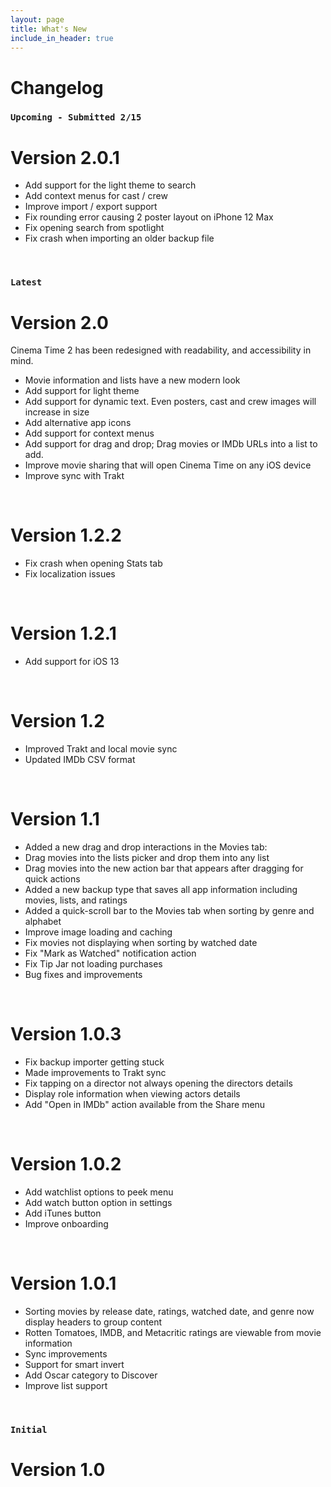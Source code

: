 ```yaml
---
layout: page
title: What's New
include_in_header: true
---
```


# Changelog

### `Upcoming - Submitted 2/15`
# **Version 2.0.1**
- Add support for the light theme to search
- Add context menus for cast / crew
- Improve import / export support
- Fix rounding error causing 2 poster layout on iPhone 12 Max
- Fix opening search from spotlight
- Fix crash when importing an older backup file

<br>

### `Latest`
# **Version 2.0**
Cinema Time 2 has been redesigned with readability, and accessibility in mind.
- Movie information and lists have a new modern look
- Add support for light theme
- Add support for dynamic text. Even posters, cast and crew images will increase in size
- Add alternative app icons
- Add support for context menus
- Add support for drag and drop; Drag movies or IMDb URLs into a list to add.
- Improve movie sharing that will open Cinema Time on any iOS device
- Improve sync with Trakt

<br>

# **Version 1.2.2**
- Fix crash when opening Stats tab
- Fix localization issues

<br>

# **Version 1.2.1**
- Add support for iOS 13

<br>

# **Version 1.2**
- Improved Trakt and local movie sync
- Updated IMDb CSV format

<br>

# **Version 1.1**
- Added a new drag and drop interactions in the Movies tab:
- Drag movies into the lists picker and drop them into any list
- Drag movies into the new action bar that appears after dragging for quick actions
- Added a new backup type that saves all app information including movies, lists, and ratings
- Added a quick-scroll bar to the Movies tab when sorting by genre and alphabet
- Improve image loading and caching
- Fix movies not displaying when sorting by watched date
- Fix "Mark as Watched" notification action
- Fix Tip Jar not loading purchases
- Bug fixes and improvements

<br>

# **Version 1.0.3**
- Fix backup importer getting stuck
- Made improvements to Trakt sync
- Fix tapping on a director not always opening the directors details
- Display role information when viewing actors details
- Add "Open in IMDb" action available from the Share menu

<br>

# **Version 1.0.2**
- Add watchlist options to peek menu
- Add watch button option in settings
- Add iTunes button
- Improve onboarding

<br>

# **Version 1.0.1**
- Sorting movies by release date, ratings, watched date, and genre now display headers to group content
- Rotten Tomatoes, IMDB, and Metacritic ratings are viewable from movie information
- Sync improvements
- Support for smart invert
- Add Oscar category to Discover
- Improve list support

<br>

### `Initial`
# **Version 1.0**
